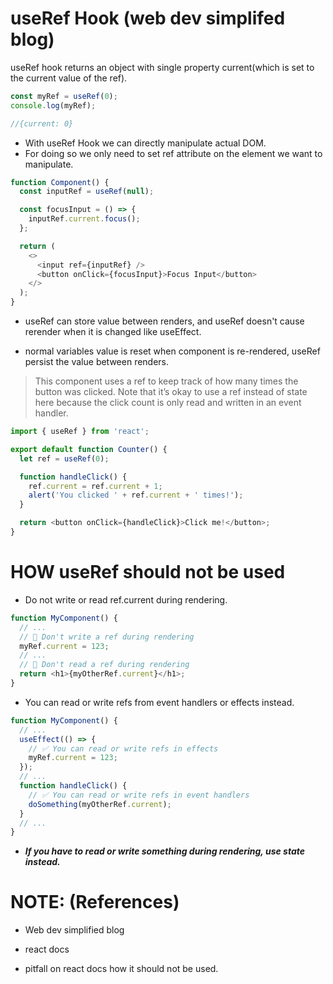 # useRef Hook (web dev simplifed blog)

useRef hook returns an object with single property current(which is set to the current value of the ref).

```javascript
const myRef = useRef(0);
console.log(myRef);

//{current: 0}
```

- With useRef Hook we can directly manipulate actual DOM.
- For doing so we only need to set ref attribute on the element we want to manipulate.

```javascript
function Component() {
  const inputRef = useRef(null);

  const focusInput = () => {
    inputRef.current.focus();
  };

  return (
    <>
      <input ref={inputRef} />
      <button onClick={focusInput}>Focus Input</button>
    </>
  );
}
```

- useRef can store value between renders, and useRef doesn't cause rerender when it is changed like useEffect.

- normal variables value is reset when component is re-rendered, useRef persist the value between renders.

> This component uses a ref to keep track of how many times the button was clicked. Note that it’s okay to use a ref instead of state here because the click count is only read and written in an event handler.

```javascript
import { useRef } from 'react';

export default function Counter() {
  let ref = useRef(0);

  function handleClick() {
    ref.current = ref.current + 1;
    alert('You clicked ' + ref.current + ' times!');
  }

  return <button onClick={handleClick}>Click me!</button>;
}
```

# HOW useRef should not be used

- Do not write or read ref.current during rendering.

```javascript
function MyComponent() {
  // ...
  // 🚩 Don't write a ref during rendering
  myRef.current = 123;
  // ...
  // 🚩 Don't read a ref during rendering
  return <h1>{myOtherRef.current}</h1>;
}
```

- You can read or write refs from event handlers or effects instead.

```javascript
function MyComponent() {
  // ...
  useEffect(() => {
    // ✅ You can read or write refs in effects
    myRef.current = 123;
  });
  // ...
  function handleClick() {
    // ✅ You can read or write refs in event handlers
    doSomething(myOtherRef.current);
  }
  // ...
}
```

- **_If you have to read or write something during rendering, use state instead._**

<!-- ============== -->

# NOTE: (References)

- Web dev simplified blog

- react docs

- pitfall on react docs how it should not be used.

<!-- ============== -->

